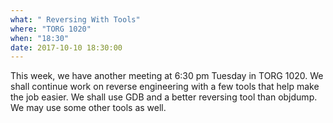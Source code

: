 ```yaml
---
what: " Reversing With Tools"
where: "TORG 1020"
when: "18:30"
date: 2017-10-10 18:30:00
---
```


This week, we have another meeting at 6:30 pm Tuesday in TORG 1020. We shall continue work on reverse engineering with a few tools that help make the job easier. We shall use GDB and a better reversing tool than objdump. We may use some other tools as well.
